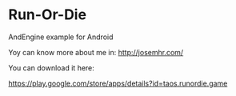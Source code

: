 # Run-Or-Die

AndEngine example for Android

Yoy can know more about me in: http://josemhr.com/

You can download it here:

https://play.google.com/store/apps/details?id=taos.runordie.game
